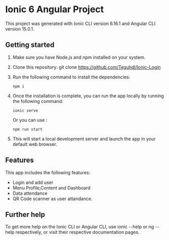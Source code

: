 # Ionic 6 Angular Project


This project was generated with Ionic CLI version 6.16.1 and Angular CLI version 15.0.1.

## Getting started

 1. Make sure you have Node.js and npm installed on your system.
 2. Clone this repository: git clone https://github.com/Teguhdl/Ionic-Login
 3. Run the following command to install the dependencies:
    ```
    npm i 
    ```
 4. Once the installation is complete, you can run the app locally by running the following command: 
    ```
    ionic serve
    ```
    Or you can use :

    ```
    npm run start
    ```

 5. This will start a local development server and launch the app in your default web browser.

 ## Features
 This app includes the following features:
  * Login and add user
  * Menu Profile,Content and Dashboard
  * Data attendance
  * QR Code scanner as user attandance.

 ## Further help

To get more help on the Ionic CLI or Angular CLI, use ionic --help or ng --help respectively, or visit their respective documentation pages.
